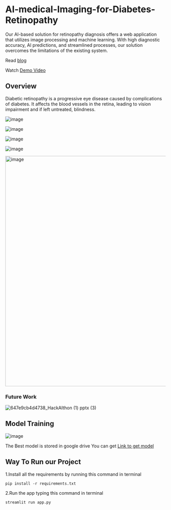 # AI-medical-Imaging-for-Diabetes-Retinopathy



Our AI-based solution for retinopathy diagnosis offers a web application that utilizes image processing and machine learning. With high diagnostic accuracy, AI predictions, and streamlined processes, our solution overcomes the limitations of the existing system.

Read [blog](https://naveenkumar-nk.hashnode.dev/revolutionizing-diabetic-retinopathy-diagnosis-the-power-of-ai-in-medical-imaging)

Watch [ Demo Video](https://youtu.be/9aLZ4-WGIsI)

## Overview

Diabetic retinopathy is a progressive eye disease caused by complications of diabetes. It affects the blood vessels in the retina, leading to vision impairment and if left untreated, blindness.


![image](https://github.com/sanjail3/AI-medical-Imaging-for-Diabetes-Retinopathy/assets/86285670/37170e42-cb2c-4b55-bdc6-4b69370d539f)

![image](https://github.com/sanjail3/AI-medical-Imaging-for-Diabetes-Retinopathy/assets/86285670/b9982dda-01eb-4879-a2f2-5cbef568aa01)

![image](https://github.com/sanjail3/AI-medical-Imaging-for-Diabetes-Retinopathy/assets/86285670/78edca58-7a87-4d2b-a0b1-ada24d96038c)

![image](https://github.com/sanjail3/AI-medical-Imaging-for-Diabetes-Retinopathy/assets/86285670/3b36ebe1-3675-4401-8391-6ac1449995d5)

<img width="724" alt="image" src="https://github.com/sanjail3/AI-medical-Imaging-for-Diabetes-Retinopathy/assets/86285670/53851a26-fa62-4f0c-bcbf-fe6bef6a5a82">


### Future Work
![647e9cb4d4738_HackAIthon (1) pptx (3)](https://github.com/sanjail3/AI-medical-Imaging-for-Diabetes-Retinopathy/assets/86285670/10ccf9f6-2ec7-4e44-9796-db5914c5167a)

## Model Training 
![image](https://github.com/sanjail3/AI-medical-Imaging-for-Diabetes-Retinopathy/assets/86285670/447ac036-835e-411c-9b55-e0d6eaefdcf9)

The Best model is stored in google drive You can get [Link to get model](https://drive.google.com/file/d/1vam6-qkQR0br_9xYk7Q965FzP629TBFc/view)

## Way To Run our Project
1.Install all the requirements by running this command in terminal
```
pip install -r requirements.txt
```


2.Run the app typing this command in terminal

```
streamlit run app.py
```

  










